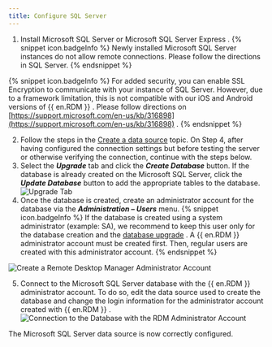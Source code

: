 ```yaml
---
title: Configure SQL Server
---
```

1. Install Microsoft SQL Server or Microsoft SQL Server Express . 
{% snippet icon.badgeInfo %} 
Newly installed Microsoft SQL Server instances do not allow remote connections. Please follow the directions in SQL Server. 
{% endsnippet %}
 
{% snippet icon.badgeInfo %} 
For added security, you can enable SSL Encryption to communicate with your instance of SQL Server. However, due to a framework limitation, this is not compatible with our iOS and Android versions of {{ en.RDM }} . 
Please follow directions on [https://support.microsoft.com/en-us/kb/316898](https://support.microsoft.com/en-us/kb/316898) . 
{% endsnippet %}
 
2. Follow the steps in the [Create a data source](/rdm/windows/data-sources/create-new-data-source/) topic. On Step 4, after having configured the connection settings but before testing the server or otherwise verifying the connection, continue with the steps below. 
1. Select the ***Upgrade*** tab and click the ***Create Database*** button. If the database is already created on the Microsoft SQL Server, click the ***Update Database*** button to add the appropriate tables to the database.  
![Upgrade Tab](/img/en/rdm/windows/clip11360.png) 
1. Once the database is created, create an administrator account for the database via the ***Administration – Users*** menu. 
{% snippet icon.badgeInfo %} 
If the database is created using a system administrator (example: SA), we recommend to keep this user only for the database creation and the [database upgrade](Database_Upgrade) . A {{ en.RDM }} administrator account must be created first. Then, regular users are created with this administrator account. 
{% endsnippet %}
 
![Create a Remote Desktop Manager Administrator Account](/img/en/rdm/windows/clip3415.png) 

5. Connect to the Microsoft SQL Server database with the {{ en.RDM }} administrator account. To do so, edit the data source used to create the database and change the login information for the administrator account created with {{ en.RDM }} .  
![Connection to the Database with the RDM Administrator Account](/img/en/rdm/windows/clip11497.png) 

The Microsoft SQL Server data source is now correctly configured. 

